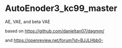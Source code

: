 # AutoEnoder3_kc99_master
AE, VAE, and beta VAE

based on https://github.com/danieltan07/dagmm/ 

and https://openreview.net/forum?id=BJJLHbb0-
